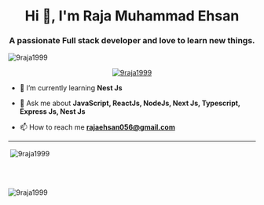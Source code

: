 <h1 align="center">Hi 👋, I'm Raja Muhammad Ehsan</h1>
<h3 align="center">A passionate Full stack developer and love to learn new things.</h3>

<p align="left"> <img src="https://komarev.com/ghpvc/?username=9raja1999&label=Profile%20views&color=0e75b6&style=flat" alt="9raja1999" /> </p>

<p align="center"> <a href="https://github.com/ryo-ma/github-profile-trophy"><img src="https://github-profile-trophy.vercel.app/?username=9raja1999" alt="9raja1999" /></a> </p>



- 🌱 I’m currently learning **Nest Js**

- 💬 Ask me about **JavaScript, ReactJs, NodeJs, Next Js, Typescript, Express Js, Nest Js**

- 📫 How to reach me **rajaehsan056@gmail.com**

<hr />


<p>&nbsp;<img align="center" src="https://github-readme-stats.vercel.app/api?username=9raja1999&show_icons=true&locale=en" alt="9raja1999" /></p>

<br><br>

<p><img align="center" src="https://github-readme-streak-stats.herokuapp.com/?user=9raja1999&" alt="9raja1999" /></p>
